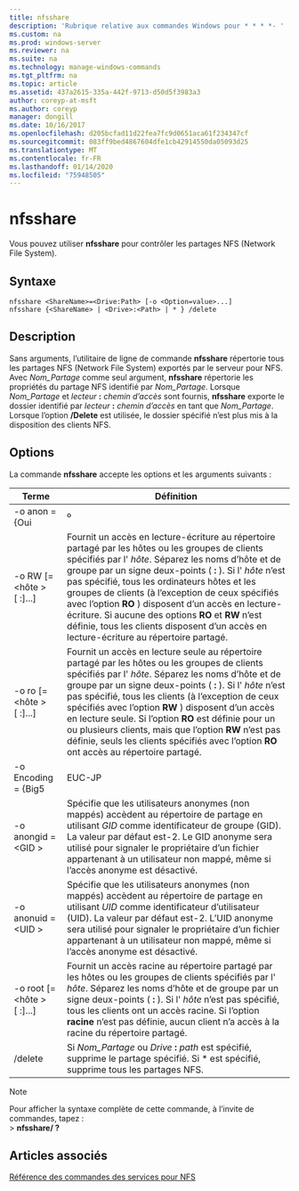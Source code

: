 ```yaml
---
title: nfsshare
description: 'Rubrique relative aux commandes Windows pour * * * *- '
ms.custom: na
ms.prod: windows-server
ms.reviewer: na
ms.suite: na
ms.technology: manage-windows-commands
ms.tgt_pltfrm: na
ms.topic: article
ms.assetid: 437a2615-335a-442f-9713-d50d5f3983a3
author: coreyp-at-msft
ms.author: coreyp
manager: dongill
ms.date: 10/16/2017
ms.openlocfilehash: d205bcfad11d22fea7fc9d0651aca61f234347cf
ms.sourcegitcommit: 083ff9bed4867604dfe1cb42914550da05093d25
ms.translationtype: MT
ms.contentlocale: fr-FR
ms.lasthandoff: 01/14/2020
ms.locfileid: "75948505"
---
```

# <a name="nfsshare"></a>nfsshare



Vous pouvez utiliser **nfsshare** pour contrôler les partages NFS (Network File System).

## <a name="syntax"></a>Syntaxe

```
nfsshare <ShareName>=<Drive:Path> [-o <Option=value>...]
nfsshare {<ShareName> | <Drive>:<Path> | * } /delete
```

## <a name="description"></a>Description

Sans arguments, l’utilitaire de ligne de commande **nfsshare** répertorie tous les partages NFS (Network File System) exportés par le serveur pour NFS. Avec *Nom_Partage* comme seul argument, **nfsshare** répertorie les propriétés du partage NFS identifié par *Nom_Partage*. Lorsque *Nom_Partage* et <em>lecteur</em> **:** <em>chemin d’accès</em> sont fournis, **nfsshare** exporte le dossier identifié par <em>lecteur</em> **:** <em>chemin d’accès</em> en tant que *Nom_Partage*. Lorsque l’option **/Delete** est utilisée, le dossier spécifié n’est plus mis à la disposition des clients NFS.

## <a name="options"></a>Options

La commande **nfsshare** accepte les options et les arguments suivants :


|             Terme              |                                                                                                                                                                                                                      Définition                                                                                                                                                                                                                       |
|-------------------------------|-------------------------------------------------------------------------------------------------------------------------------------------------------------------------------------------------------------------------------------------------------------------------------------------------------------------------------------------------------------------------------------------------------------------------------------------------------|
|         -o anon = {Oui          |                                                                                                                                                                                                                          º                                                                                                                                                                                                                          |
|  -o RW [=\<hôte > [ :<Host>]...]  |                       Fournit un accès en lecture-écriture au répertoire partagé par les hôtes ou les groupes de clients spécifiés par l' *hôte*. Séparez les noms d’hôte et de groupe par un signe deux-points ( **:** ). Si l' *hôte* n’est pas spécifié, tous les ordinateurs hôtes et les groupes de clients (à l’exception de ceux spécifiés avec l’option **RO** ) disposent d’un accès en lecture-écriture. Si aucune des options **RO** et **RW** n’est définie, tous les clients disposent d’un accès en lecture-écriture au répertoire partagé.                       |
|  -o ro [=\<hôte > [ :<Host>]...]  | Fournit un accès en lecture seule au répertoire partagé par les hôtes ou les groupes de clients spécifiés par l' *hôte*. Séparez les noms d’hôte et de groupe par un signe deux-points ( **:** ). Si l' *hôte* n’est pas spécifié, tous les clients (à l’exception de ceux spécifiés avec l’option **RW** ) disposent d’un accès en lecture seule. Si l’option **RO** est définie pour un ou plusieurs clients, mais que l’option **RW** n’est pas définie, seuls les clients spécifiés avec l’option **RO** ont accès au répertoire partagé. |
|       -o Encoding = {Big5       |                                                                                                                                                                                                                        EUC-JP                                                                                                                                                                                                                         |
|       -o anongid =\<GID >       |                                                                                     Spécifie que les utilisateurs anonymes (non mappés) accèdent au répertoire de partage en utilisant *GID* comme identificateur de groupe (GID). La valeur par défaut est-2. Le GID anonyme sera utilisé pour signaler le propriétaire d’un fichier appartenant à un utilisateur non mappé, même si l’accès anonyme est désactivé.                                                                                      |
|      -o anonuid =\<UID >       |                                                                                      Spécifie que les utilisateurs anonymes (non mappés) accèdent au répertoire de partage en utilisant *UID* comme identificateur d’utilisateur (UID). La valeur par défaut est-2. L’UID anonyme sera utilisé pour signaler le propriétaire d’un fichier appartenant à un utilisateur non mappé, même si l’accès anonyme est désactivé.                                                                                      |
| -o root [=\<hôte > [ :<Host>]...] |                                                                         Fournit un accès racine au répertoire partagé par les hôtes ou les groupes de clients spécifiés par l' *hôte*. Séparez les noms d’hôte et de groupe par un signe deux-points ( **:** ). Si l' *hôte* n’est pas spécifié, tous les clients ont un accès racine. Si l’option **racine** n’est pas définie, aucun client n’a accès à la racine du répertoire partagé.                                                                         |
|            /delete            |                                                                                                                                                       Si *Nom_Partage* ou <em>Drive</em> **:** <em>path</em> est spécifié, supprime le partage spécifié. Si \* est spécifié, supprime tous les partages NFS.                                                                                                                                                       |

> [!NOTE]
> Pour afficher la syntaxe complète de cette commande, à l’invite de commandes, tapez :</br>> **nfsshare/ ?**

## <a name="see-also"></a>Articles associés

[Référence des commandes des services pour NFS](services-for-network-file-system-command-reference.md)
